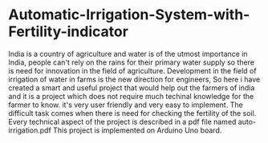 # Automatic-Irrigation-System-with-Fertility-indicator
India is a country of agriculture and water is of the utmost importance in India, people can't rely on the rains for their primary water supply so there is need for innovation in the field of agriculture. Development in the field of irrigation of water in farms is the new direction for engineers, 
So here i have created a smart and useful project that would help out the farmers of india and it is a project which does not require much techinal knowledge for the farmer to know. it's very user friendly and very easy to implement. 
The difficult task comes when there is need for checking the fertility of the soil.
Every technical aspect of the project is described in a pdf file named auto-irrigation.pdf
This project is implemented on Arduino Uno board.
